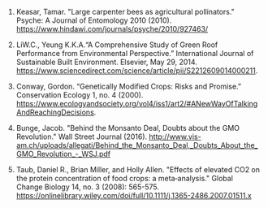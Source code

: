 1. Keasar, Tamar. "Large carpenter bees as agricultural pollinators." Psyche: A Journal of Entomology 2010 (2010). https://www.hindawi.com/journals/psyche/2010/927463/ 

2. LiW.C., Yeung K.K.A.“A Comprehensive Study of Green Roof Performance from Environmental Perspective.” International Journal of Sustainable Built Environment. Elsevier, May 29, 2014. https://www.sciencedirect.com/science/article/pii/S2212609014000211.

3. Conway, Gordon. “Genetically Modified Crops: Risks and Promise.” Conservation Ecology 1, no. 4 (2000). https://www.ecologyandsociety.org/vol4/iss1/art2/#ANewWayOfTalkingAndReachingDecisions.

4. Bunge, Jacob. "Behind the Monsanto Deal, Doubts about the GMO Revolution." Wall Street Journal (2016). http://www.vis-am.ch/uploads/allegati/Behind_the_Monsanto_Deal,_Doubts_About_the_GMO_Revolution_-_WSJ.pdf 

5. Taub, Daniel R., Brian Miller, and Holly Allen. "Effects of elevated CO2 on the protein concentration of food crops: a meta‐analysis." Global Change Biology 14, no. 3 (2008): 565-575. https://onlinelibrary.wiley.com/doi/full/10.1111/j.1365-2486.2007.01511.x
